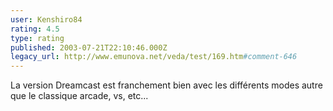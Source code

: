 ```yaml
---
user: Kenshiro84
rating: 4.5
type: rating
published: 2003-07-21T22:10:46.000Z
legacy_url: http://www.emunova.net/veda/test/169.htm#comment-646
---
```

La version Dreamcast est franchement bien avec les différents modes autre que le classique arcade, vs, etc...